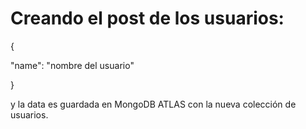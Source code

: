 # Creando el post de los usuarios:

{

"name": "nombre del usuario"

}

y la data es guardada en MongoDB ATLAS con la nueva colección de usuarios.
